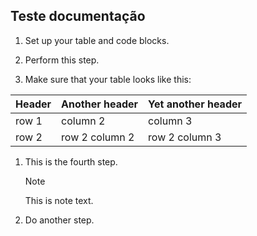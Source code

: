 ## Teste documentação

1. Set up your table and code blocks.
1. Perform this step.

2. Make sure that your table looks like this:


| Header | Another header | Yet another header |
|--- |--- |--- |
| row 1 | column 2 | column 3 |
| row 2 | row 2 column 2 | row 2 column 3 |

1. This is the fourth step.

   >[!NOTE]
   >
   >This is note text.

1. Do another step.